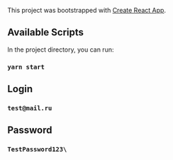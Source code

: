 This project was bootstrapped with [Create React App](https://github.com/facebook/create-react-app).

## Available Scripts

In the project directory, you can run:

### `yarn start`

## Login

### `test@mail.ru`

## Password

### `TestPassword123\`
